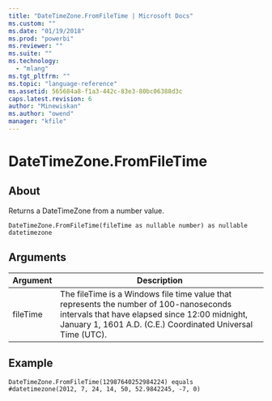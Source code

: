 ```yaml
---
title: "DateTimeZone.FromFileTime | Microsoft Docs"
ms.custom: ""
ms.date: "01/19/2018"
ms.prod: "powerbi"
ms.reviewer: ""
ms.suite: ""
ms.technology: 
  - "mlang"
ms.tgt_pltfrm: ""
ms.topic: "language-reference"
ms.assetid: 565684a8-f1a3-442c-83e3-80bc06388d3c
caps.latest.revision: 6
author: "Minewiskan"
ms.author: "owend"
manager: "kfile"
---
```

# DateTimeZone.FromFileTime

  
## About  
Returns a DateTimeZone from a number value.  
  
```  
DateTimeZone.FromFileTime(fileTime as nullable number) as nullable datetimezone  
```  
  
## Arguments  
  
|Argument|Description|  
|------------|---------------|  
|fileTime|The fileTime is a Windows file time value that represents the number of 100-nanoseconds intervals that have elapsed since 12:00 midnight, January 1, 1601 A.D. (C.E.) Coordinated Universal Time (UTC).|  
  
## <a name="__goback"></a>Example  
  
```  
DateTimeZone.FromFileTime(12987640252984224) equals #datetimezone(2012, 7, 24, 14, 50, 52.9842245, -7, 0)  
```  
